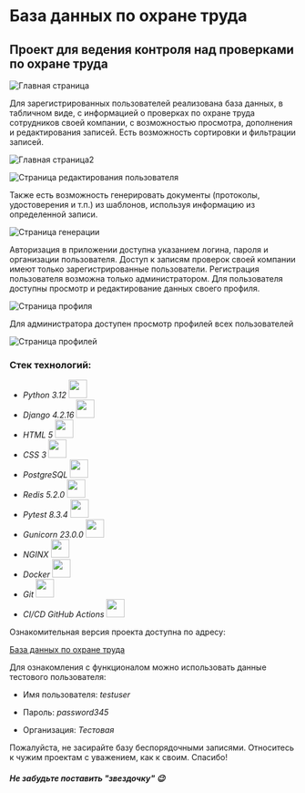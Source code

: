 # База данных по охране труда

## Проект для ведения контроля над проверками по охране труда
![Главная страница](https://raw.githubusercontent.com/Artyom-Serov/Industrial_Safety/9b2fd79f2f4e0ebca8558209001453960f1cc5b0/Главная.png)

Для зарегистрированных пользователей реализована база данных, в табличном виде, с информацией о проверках по охране труда сотрудников своей компании, с возможностью просмотра, дополнения и редактирования записей.
Есть возможность сортировки и фильтрации записей.

![Главная страница2](ссылка)

![Страница редактирования пользователя](ссылка)

Также есть возможность генерировать документы (протоколы, удостоверения и т.п.) из шаблонов, используя информацию из определенной записи.

![Страница генерации](ссылка)

Авторизация в приложении доступна указанием логина, пароля и организации пользователя. Доступ к записям проверок своей компании имеют только зарегистрированные пользователи. Регистрация пользователя возможна только администратором. Для пользователя доступны просмотр и редактирование данных своего профиля.

![Страница профиля](ссылка)

Для администратора доступен просмотр профилей всех пользователей

![Страница профилей](ссылка)

### Стек технологий:
* *Python 3.12* <img height="32" width="32" src="https://cdn.jsdelivr.net/npm/simple-icons@v11/icons/python.svg" />
* *Django 4.2.16* <img height="32" width="32" src="https://cdn.jsdelivr.net/npm/simple-icons@v11/icons/django.svg" />
* *HTML 5* <img height="32" width="32" src="https://cdn.jsdelivr.net/npm/simple-icons@v11/icons/html5.svg" />
* *CSS 3* <img height="32" width="32" src="https://cdn.jsdelivr.net/npm/simple-icons@v11/icons/css3.svg" />
* *PostgreSQL* <img height="32" width="32" src="https://cdn.jsdelivr.net/npm/simple-icons@v11/icons/postgresql.svg" />
* *Redis 5.2.0* <img height="32" width="32" src="https://cdn.jsdelivr.net/npm/simple-icons@v11/icons/redis.svg" />
* *Pytest 8.3.4* <img height="32" width="32" src="https://cdn.jsdelivr.net/npm/simple-icons@v11/icons/pytest.svg" />
* *Gunicorn 23.0.0* <img height="32" width="32" src="https://cdn.jsdelivr.net/npm/simple-icons@v11/icons/gunicorn.svg" />
* *NGINX* <img height="32" width="32" src="https://cdn.jsdelivr.net/npm/simple-icons@v11/icons/nginx.svg" />
* *Docker* <img height="32" width="32" src="https://cdn.jsdelivr.net/npm/simple-icons@v11/icons/docker.svg" />
* *Git* <img height="32" width="32" src="https://cdn.jsdelivr.net/npm/simple-icons@v11/icons/git.svg" />
* *CI/CD GitHub Actions* <img height="32" width="32" src="https://cdn.jsdelivr.net/npm/simple-icons@v11/icons/githubactions.svg" />

Ознакомительная версия проекта доступна по адресу:

[База данных по охране труда](https://industrial-safety.sytes.net/)

Для ознакомления с функционалом можно использовать данные тестового пользователя: 

* Имя пользователя: *testuser*

* Пароль: *password345*

* Организация: *Тестовая* 

Пожалуйста, не засирайте базу беспорядочными записями. Относитесь к чужим проектам с уважением, как к своим. Спасибо!  

##### Не забудьте поставить "звездочку" :wink:

